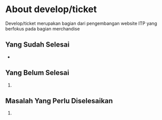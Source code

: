 # About develop/ticket
Develop/ticket merupakan bagian dari pengembangan website ITP yang berfokus pada bagian merchandise

## Yang Sudah Selesai
-

## Yang Belum Selesai
1. 

## Masalah Yang Perlu Diselesaikan
1. 